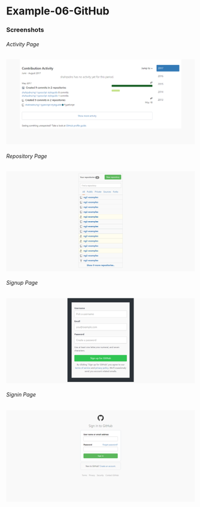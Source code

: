 # Example-06-GitHub

### Screenshots

###### Activity Page

![Activity Page](https://github.com/anitaaziz/psd-to-html-examples/blob/master/GitHub/screenshot-activity.png)

###### Repository Page

![Repository Page](https://github.com/anitaaziz/psd-to-html-examples/blob/master/GitHub/screenshot-repo.png)

###### Signup Page

![Signup Page](https://github.com/anitaaziz/psd-to-html-examples/blob/master/GitHub/screenshot-signup.png)

###### Signin Page

![Signin Page](https://github.com/anitaaziz/psd-to-html-examples/blob/master/GitHub/screenshot-signin.png)




